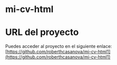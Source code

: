 # mi-cv-html
# URL del proyecto

Puedes acceder al proyecto en el siguiente enlace: [https://github.com/roberthcasanova/mi-cv-html1](https://github.com/roberthcasanova/mi-cv-html1)
